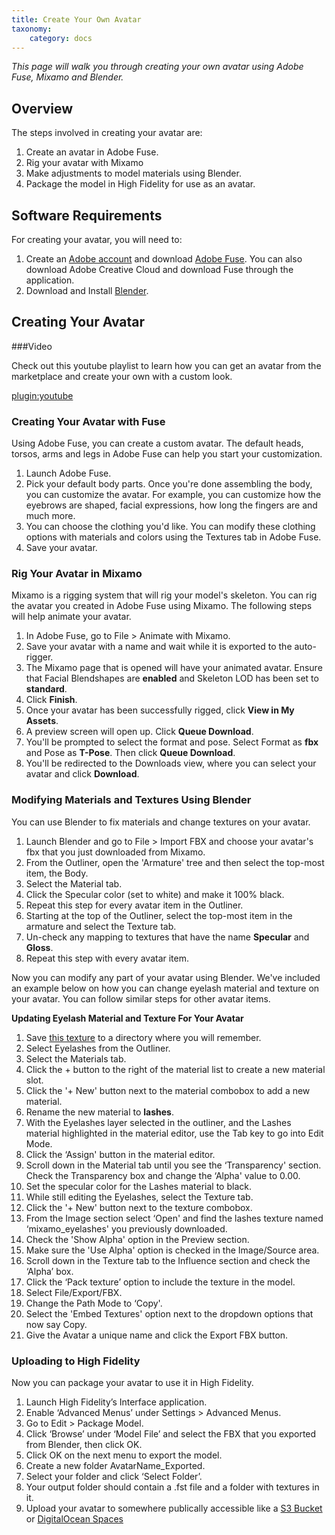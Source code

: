 ```yaml
---
title: Create Your Own Avatar
taxonomy:
    category: docs
---
```


*This page will walk you through creating your own avatar using Adobe Fuse, Mixamo and Blender.*

## Overview

The steps involved in creating your avatar are:

1. Create an avatar in Adobe Fuse.
2. Rig your avatar with Mixamo
3. Make adjustments to model materials using Blender.
4. Package the model in High Fidelity for use as an avatar.

## Software Requirements

For creating your avatar, you will need to:

1. Create an [Adobe account](http://adobe.com/) and download [Adobe Fuse](https://www.adobe.com/products/fuse.html). You can also download Adobe Creative Cloud and download Fuse through the application.
2. Download and Install [Blender](https://www.blender.org/).

## Creating Your Avatar

###Video

Check out this youtube playlist to learn how you can get an avatar from the marketplace and create your own with a custom look.

[plugin:youtube](https://www.youtube.com/watch?v=6NfiH4rdVRM)

### Creating Your Avatar with Fuse

Using Adobe Fuse, you can create a custom avatar. The default heads, torsos, arms and legs in Adobe Fuse can help you start your customization.

1. Launch Adobe Fuse.
2. Pick your default body parts. Once you're done assembling the body, you can customize the avatar. For example, you can customize how the eyebrows are shaped, facial expressions, how long the fingers are and much more.
3. You can choose the clothing you'd like. You can modify these clothing options with materials and colors using the Textures tab in Adobe Fuse.
4. Save your avatar.

### Rig Your Avatar in Mixamo

Mixamo is a rigging system that will rig your model's skeleton. You can rig the avatar you created in Adobe Fuse using Mixamo. The following steps will help animate your avatar.

1. In Adobe Fuse, go to File > Animate with Mixamo.
2. Save your avatar with a name and wait while it is exported to the auto-rigger.
3. The Mixamo page that is opened will have your animated avatar. Ensure that Facial Blendshapes are **enabled** and Skeleton LOD has been set to **standard**.
4. Click **Finish**.
5. Once your avatar has been successfully rigged, click **View in My Assets**.
6. A preview screen will open up. Click **Queue Download**.
7. You'll be prompted to select the format and pose. Select Format as **fbx** and Pose as **T-Pose**. Then click **Queue Download**.
8. You'll be redirected to the Downloads view, where you can select your avatar and click **Download**.

### Modifying Materials and Textures Using Blender

You can use Blender to fix materials and change textures on your avatar.

1. Launch Blender and go to File > Import FBX and choose your avatar's fbx that you just downloaded from Mixamo.
2. From the Outliner, open the 'Armature' tree and then select the top-most item, the Body.
3. Select the Material tab.
4. Click the Specular color (set to white) and make it 100% black.
5. Repeat this step for every avatar item in the Outliner.
6. Starting at the top of the Outliner, select the top-most item in the armature and select the Texture tab.
7. Un-check any mapping to textures that have the name **Specular** and **Gloss**.
8. Repeat this step with every avatar item.

Now you can modify any part of your avatar using Blender. We've included an example below on how you can change eyelash material and texture on your avatar. You can follow similar steps for other avatar items.

**Updating Eyelash Material and Texture For Your Avatar**

1. Save [this texture](http://hifi-content.s3.amazonaws.com/DomainContent/Event%20/Images/mixamo_eyelashes.png) to a directory where you will remember.
2. Select Eyelashes from the Outliner.
3. Select the Materials tab.
4. Click the + button to the right of the material list to create a new material slot.
5. Click the '+ New' button next to the material combobox to add a new material.
6. Rename the new material to **lashes**.
7. With the Eyelashes layer selected in the outliner, and the Lashes material highlighted in the material editor, use the Tab key to go into Edit Mode.
8. Click the ‘Assign' button in the material editor.
9. Scroll down in the Material tab until you see the ‘Transparency' section. Check the Transparency box and change the ‘Alpha' value to 0.00.
10. Set the specular color for the Lashes material to black.
11. While still editing the Eyelashes, select the Texture tab.
12. Click the '+ New' button next to the texture combobox.
13. From the Image section select ‘Open' and find the lashes texture named ‘mixamo_eyelashes' you previously downloaded.
14. Check the 'Show Alpha' option in the Preview section.
15. Make sure the 'Use Alpha' option is checked in the Image/Source area.
16. Scroll down in the Texture tab to the Influence section and check the ‘Alpha’ box.
17. Click the ‘Pack texture’ option to include the texture in the model.
18. Select File/Export/FBX.
19. Change the Path Mode to ‘Copy'.
20. Select the 'Embed Textures' option next to the dropdown options that now say Copy.
21. Give the Avatar a unique name and click the Export FBX button.

### Uploading to High Fidelity

Now you can package your avatar to use it in High Fidelity.

1. Launch High Fidelity’s Interface application.
2. Enable ‘Advanced Menus’ under Settings > Advanced Menus.
3. Go to Edit > Package Model.
4. Click ‘Browse’ under ‘Model File’ and select the FBX that you exported from Blender, then click OK.
5. Click OK on the next menu to export the model.
6. Create a new folder AvatarName_Exported.
7. Select your folder and click ‘Select Folder’.
8. Your output folder should contain a .fst file and a folder with textures in it.
9. Upload your avatar to somewhere publically accessible like a [S3 Bucket](https://aws.amazon.com/s3/) or [DigitalOcean Spaces](https://www.digitalocean.com/products/spaces/)
